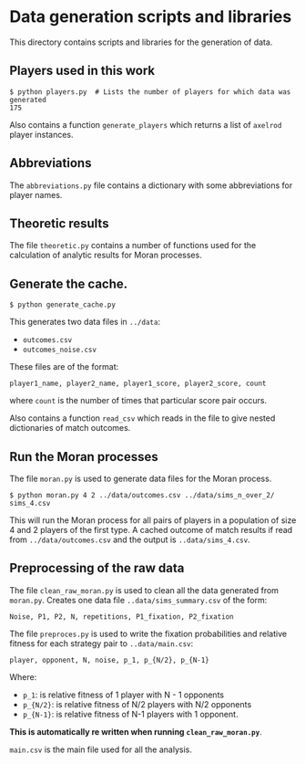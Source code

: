 # Data generation scripts and libraries

This directory contains scripts and libraries for the generation of data.

## Players used in this work

```
$ python players.py  # Lists the number of players for which data was generated
175
```

Also contains a function `generate_players` which returns a list of `axelrod`
player instances.

## Abbreviations

The `abbreviations.py` file contains a dictionary with some abbreviations for
player names.

## Theoretic results

The file `theoretic.py` contains a number of functions used for the calculation
of analytic results for Moran processes.

## Generate the cache.

```
$ python generate_cache.py
```

This generates two data files in `../data`:

- `outcomes.csv`
- `outcomes_noise.csv`

These files are of the format:

```csv
player1_name, player2_name, player1_score, player2_score, count
```

where `count` is the number of times that particular score pair occurs.

Also contains a function `read_csv` which reads in the file to give nested
dictionaries of match outcomes.

## Run the Moran processes

The file `moran.py` is used to generate data files for the Moran process.

```
$ python moran.py 4 2 ../data/outcomes.csv ../data/sims_n_over_2/ sims_4.csv
```

This will run the Moran process for all pairs of players in a population of size
4 and 2 players of the first type. A cached outcome of match results if read
from `../data/outcomes.csv` and the output is `..data/sims_4.csv`.

## Preprocessing of the raw data

The file `clean_raw_moran.py` is used to clean all the data generated from
`moran.py`. Creates one data file `..data/sims_summary.csv` of the form:

```
Noise, P1, P2, N, repetitions, P1_fixation, P2_fixation
```

The file `preproces.py` is used to write the fixation probabilities and
relative fitness for each strategy pair to `..data/main.csv`:

```
player, opponent, N, noise, p_1, p_{N/2}, p_{N-1}
```

Where:

- `p_1`: is relative fitness of 1 player with N - 1 opponents
- `p_{N/2}`: is relative fitness of N/2 players with N/2 opponents
- `p_{N-1}`: is relative fitness of N-1 players with 1 opponent.

**This is automatically re written when running `clean_raw_moran.py`**.

`main.csv` is the main file used for all the analysis.
